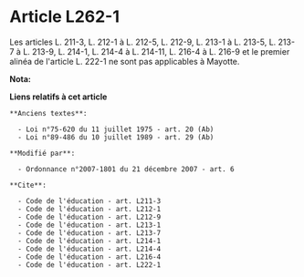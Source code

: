 # Article L262-1

Les articles L. 211-3, L. 212-1 à L. 212-5, L. 212-9, 
L. 213-1 à L. 213-5, L. 213-7 à L. 213-9, L. 214-1, L. 214-4 à L. 214-11, L. 216-4 à L. 216-9 et le premier alinéa de
l'article L. 222-1 ne sont pas applicables à Mayotte.

**Nota:**



**Liens relatifs à cet article**

	**Anciens textes**:

	  - Loi n°75-620 du 11 juillet 1975 - art. 20 (Ab)
	  - Loi n°89-486 du 10 juillet 1989 - art. 29 (Ab)

	**Modifié par**:

	  - Ordonnance n°2007-1801 du 21 décembre 2007 - art. 6

	**Cite**:

	  - Code de l'éducation - art. L211-3
	  - Code de l'éducation - art. L212-1
	  - Code de l'éducation - art. L212-9
	  - Code de l'éducation - art. L213-1
	  - Code de l'éducation - art. L213-7
	  - Code de l'éducation - art. L214-1
	  - Code de l'éducation - art. L214-4
	  - Code de l'éducation - art. L216-4
	  - Code de l'éducation - art. L222-1
